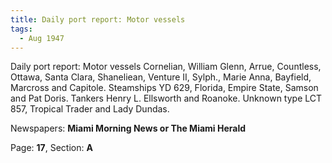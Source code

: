 ```yaml
---  
title: Daily port report: Motor vessels  
tags:  
  - Aug 1947  
---  
```

  
Daily port report: Motor vessels Cornelian, William Glenn, Arrue, Countless, Ottawa, Santa Clara, Shaneliean, Venture II, Sylph., Marie Anna, Bayfield, Marcross and Capitole. Steamships YD 629, Florida, Empire State, Samson and Pat Doris. Tankers Henry L. Ellsworth and Roanoke. Unknown type LCT 857, Tropical Trader and Lady Dundas.  
  
Newspapers: **Miami Morning News or The Miami Herald**  
  
Page: **17**, Section: **A** 
